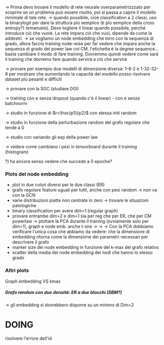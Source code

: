 -> Prima devo trovare il modello di rete neurale overparametrizzzato per scoprire se un problema può essere risolto, poi si passa a capire il modello minimale di tale rete.
-> quando possibile, cioè classification a 2 classi, uso la binarylogit per dare la struttura più semplice (è più semplice della cross entropy?) (emanuele).  Devo togliere il linear quando possibile, perché introduce ciò che vuole. La rete impara ciò che vuoi, dipende da come la addestri.
-> se vogliamo un node embedding che torni con la sequenza di grado, allora faccio training node-wise per far vedere che impara anche la sequenza di grado del power law col CM, l'etichetta è la degree sequence... basta cambiare il modo di fare training. 
Dovremmo quindi vedere come sarà il training che dovremo fare quando servirà a ciò che servirà

-> provare per esempio due modelli di dimensione diversa: 1-8-2 e 1-32-32-8 per mostrare che aumentando la capacità del modello posso risolvere dataset più pesanti e difficili

-> provare con la SGC  (studiare DGI)

-> training con e senza dropout (quando c'è il linear) - con e senza batchnorm

-> studio in funzione di $r=\frac{p1}{p2}$   con stessa initi random

-> studio in funzione della perturbazione random del grafo regolare che tende a 0

-> studio con variando gli exp della power law

-> vedere come cambiano i pesi in tensorboard durante il training (histogram)


?) ha ancora senso vedere che succede a 0 epoche?



### Plots del node embedding
- plot in due colori diversi per le due classi  (ER)
- grafo regolare feature uguali per tutti, anche con pesi random -> non va con la GCN
- varie distribuzioni piatte non centrate in zero -> trovare le situazioni patologiche
- binary classification per avere dim=1 (regular graph)
- provare entrambe dim=2 e dim=1 sia per reg che per ER, che per CM powerlaw  -> plottare la PCA durante il training (ovviamente solo per dim>1), graph e node emb.
  anche t-sne -> -> -> Con la PCA dobbiamo verificare l'unica cosa che abbiamo da vedere: che la dimensione di embedding ritorna come la dimensione dei parametri necessari per descrivere il grafo
- marker size dei node embedding in funzione del k-max del grafo relativo
- scatter della media dei node embedding dei nodi che hanno lo stesso grado

### Altri plots
Graph embedding VS kmax


##### Grafo random con due densità: ER a due blocchi (SBM?)
-> gli embedding si dovrebbero disporre su un minimo di Dim=2
##### 



# DOING
risolvere l'errore dell'id